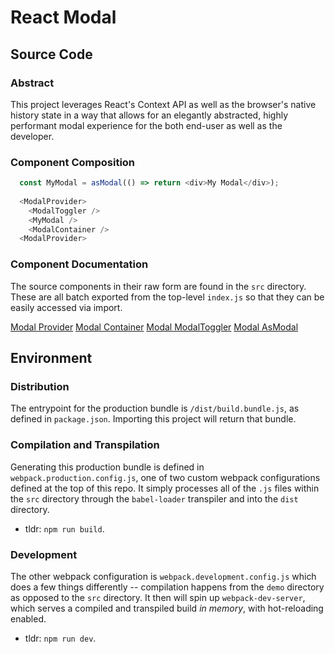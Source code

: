 # React Modal

## Source Code

### Abstract

This project leverages React's Context API as well as the browser's native history state in a way that allows for an elegantly abstracted, highly performant modal experience for the both end-user as well as the developer.

### Component Composition

```javascript
  const MyModal = asModal(() => return <div>My Modal</div>);
  
  <ModalProvider>
    <ModalToggler />
    <MyModal />
    <ModalContainer />
  <ModalProvider>
```

### Component Documentation

The source components in their raw form are found in the `src` directory. These are all batch exported from the top-level `index.js` so that they can be easily accessed via import.

[Modal Provider](/src/ModalProvider/README.md)
[Modal Container](/src/ModalContainer/README.md)
[Modal ModalToggler](/src/ModalToggler/README.md)
[Modal AsModal](/src/asModal/README.md)

## Environment

### Distribution

The entrypoint for the production bundle is `/dist/build.bundle.js`, as defined in `package.json`. Importing this project will return that bundle.

### Compilation and Transpilation

Generating this production bundle is defined in `webpack.production.config.js`, one of two custom webpack configurations defined at the top of this repo. It simply processes all of the `.js` files within the `src` directory through the `babel-loader` transpiler and into the `dist` directory.

  - tldr: `npm run build`.

### Development

The other webpack configuration is `webpack.development.config.js` which does a few things differently -- compilation happens from the `demo` directory as opposed to the `src` directory. It then will spin up `webpack-dev-server`, which serves a compiled and transpiled build _in memory_, with hot-reloading enabled.

  - tldr: `npm run dev`.